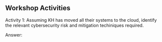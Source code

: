 Workshop Activities
---
Activity 1: Assuming KH has moved all their systems to the cloud, identify the relevant cybersecurity risk and mitigation techiniques required.

Answer:
